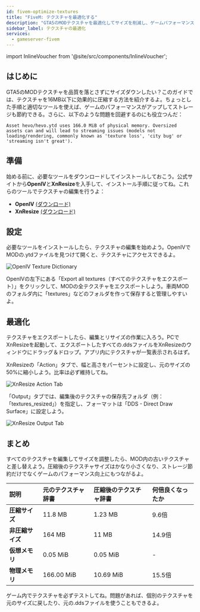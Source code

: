 ```yaml
---
id: fivem-optimize-textures
title: "FiveM: テクスチャを最適化する"
description: "GTA5のMODテクスチャを最適化してサイズを削減し、ゲームパフォーマンスを向上させる方法をチェック → 今すぐ詳しく見る"
sidebar_label: テクスチャの最適化
services:
  - gameserver-fivem
---
```


import InlineVoucher from '@site/src/components/InlineVoucher';

## はじめに
GTA5のMODテクスチャを品質を落とさずにサイズダウンしたい？このガイドでは、テクスチャを16MB以下に効果的に圧縮する方法を紹介するよ。ちょっとした手順と適切なツールを使えば、ゲームのパフォーマンスがアップしてストレージも節約できる。さらに、以下のような問題を回避するのにも役立つんだ：

```
Asset hevo/hevo.ytd uses 166.0 MiB of physical memory. Oversized assets can and will lead to streaming issues (models not loading/rendering, commonly known as 'texture loss', 'city bug' or 'streaming isn't great').
```

<InlineVoucher />


## 準備

始める前に、必要なツールをダウンロードしてインストールしておこう。公式サイトから**OpenIV**と**XnResize**を入手して、インストール手順に従ってね。これらのツールでテクスチャの編集を行うよ：

- **OpenIV**  [(ダウンロード)](https://openiv.com/)
- **XnResize** [(ダウンロード)](https://www.xnview.com/en/xnresize/#downloads)



## 設定
必要なツールをインストールしたら、テクスチャの編集を始めよう。OpenIVでMODの.ytdファイルを見つけて開くと、テクスチャにアクセスできるよ。

![OpenIV Texture Dictionary](https://screensaver01.zap-hosting.com/index.php/s/K879XfYoR4sqN6d/preview) 

OpenIVの左下にある「Export all textures（すべてのテクスチャをエクスポート）」をクリックして、MODの全テクスチャをエクスポートしよう。車両MODのフォルダ内に「textures」などのフォルダを作って保存すると管理しやすいよ。



## 最適化

テクスチャをエクスポートしたら、編集とリサイズの作業に入ろう。PCでXnResizeを起動して、エクスポートしたすべての.ddsファイルをXnResizeのウィンドウにドラッグ＆ドロップ。アプリ内にテクスチャが一覧表示されるはず。

XnResizeの「Action」タブで、幅と高さをパーセントに設定し、元のサイズの50%に縮小しよう。比率は必ず維持してね。

![XnResize Action Tab](https://screensaver01.zap-hosting.com/index.php/s/sQMq7goPYDb89cM/preview)



「Output」タブでは、編集後のテクスチャの保存先フォルダ（例：「textures_resized」）を指定し、フォーマットは「DDS - Direct Draw Surface」に設定しよう。

![XnResize Output Tab](https://screensaver01.zap-hosting.com/index.php/s/Do927b2WQsYTszN/preview)



## まとめ
すべてのテクスチャを編集してサイズを調整したら、MOD内の古いテクスチャと差し替えよう。圧縮後のテクスチャサイズはかなり小さくなり、ストレージ節約だけでなくゲームのパフォーマンス向上にもつながるよ。

| **説明**                  | **元のテクスチャ辞書**           | **圧縮後のテクスチャ辞書**       | **何倍良くなったか** |
| :------------------------ | :------------------------------ | :------------------------------ | :------------------- |
| **圧縮サイズ**            | 11.8 MB                        | 1.23 MB                        | 9.6倍                |
| **非圧縮サイズ**          | 164 MB                        | 11 MB                         | 14.9倍               |
| **仮想メモリ**            | 0.05 MiB                      | 0.05 MiB                      | -                    |
| **物理メモリ**            | 166.00 MiB                    | 10.69 MiB                     | 15.5倍               |

ゲーム内でテクスチャを必ずテストしてね。問題があれば、個別のテクスチャを元のサイズに戻したり、元の.ddsファイルを使うこともできるよ。

<InlineVoucher />